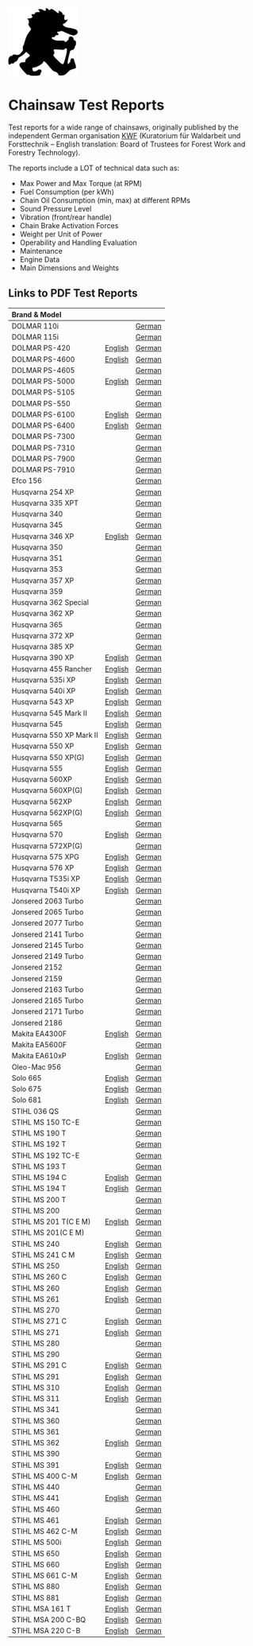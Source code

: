 <img title="Sawtroll Logo" alt="Sawtroll Logo" src="resources/troll2_black_outline_640.png" width="140"/>

# Chainsaw Test Reports

Test reports for a wide range of chainsaws, originally published by the independent German organisation [KWF](https://kwf2020.kwf-online.de/) (Kuratorium für Waldarbeit und Forsttechnik – English translation: Board of Trustees for Forest Work and Forestry Technology).

The reports include a LOT of technical data such as:
- Max Power and Max Torque (at RPM)
- Fuel Consumption (per kWh)
- Chain Oil Consumption (min, max) at different RPMs
- Sound Pressure Level
- Vibration (front/rear handle)
- Chain Brake Activation Forces
- Weight per Unit of Power
- Operability and Handling Evaluation
- Maintenance
- Engine Data
- Main Dimensions and Weights

## Links to PDF Test Reports

| Brand & Model             |                                                            |                                                        |
| :-----                    | :-----                                                     | :-----                                                 |
| DOLMAR 110i               |                                                            | [German](reports/DOLMAR%20110i.pdf)                    |
| DOLMAR 115i               |                                                            | [German](reports/DOLMAR%20115i.pdf)                    |
| DOLMAR PS-420             | [English](reports/DOLMAR%20PS-420-en.pdf)                  | [German](reports/DOLMAR%20PS-420.pdf)                  |
| DOLMAR PS-4600            | [English](reports/DOLMAR%20PS-4600-en.pdf)                 | [German](reports/DOLMAR%20PS-4600.pdf)                 |
| DOLMAR PS-4605            |                                                            | [German](reports/DOLMAR%20PS-4605.pdf)                 |
| DOLMAR PS-5000            | [English](reports/DOLMAR%20PS-5000-en.pdf)                 | [German](reports/DOLMAR%20PS-5000.pdf)                 |
| DOLMAR PS-5105            |                                                            | [German](reports/DOLMAR%20PS-5105.pdf)                 |
| DOLMAR PS-550             |                                                            | [German](reports/DOLMAR%20PS-550.pdf)                  |
| DOLMAR PS-6100            | [English](reports/DOLMAR%20PS-6100-en.pdf)                 | [German](reports/DOLMAR%20PS-6100.pdf)                 |
| DOLMAR PS-6400            | [English](reports/DOLMAR%20PS-6400-en.pdf)                 | [German](reports/DOLMAR%20PS-6400.pdf)                 |
| DOLMAR PS-7300            |                                                            | [German](reports/DOLMAR%20PS-7300.pdf)                 |
| DOLMAR PS-7310            |                                                            | [German](reports/DOLMAR%20PS-7310.pdf)                 |
| DOLMAR PS-7900            |                                                            | [German](reports/DOLMAR%20PS-7900.pdf)                 |
| DOLMAR PS-7910            |                                                            | [German](reports/DOLMAR%20PS-7910.pdf)                 |
| Efco 156                  |                                                            | [German](reports/Efco%20156.pdf)                       |
| Husqvarna 254 XP          |                                                            | [German](reports/Husqvarna%20254%20XP.pdf)             |
| Husqvarna 335 XPT         |                                                            | [German](reports/Husqvarna%20335%20XPT.pdf)            |
| Husqvarna 340             |                                                            | [German](reports/Husqvarna%20340.pdf)                  |
| Husqvarna 345             |                                                            | [German](reports/Husqvarna%20345.pdf)                  |
| Husqvarna 346 XP          | [English](reports/Husqvarna%20346%20XP-en.pdf)             | [German](reports/Husqvarna%20346%20XP.pdf)             |
| Husqvarna 350             |                                                            | [German](reports/Husqvarna%20350.pdf)                  |
| Husqvarna 351             |                                                            | [German](reports/Husqvarna%20351.pdf)                  |
| Husqvarna 353             |                                                            | [German](reports/Husqvarna%20353.pdf)                  |
| Husqvarna 357 XP          |                                                            | [German](reports/Husqvarna%20357%20XP.pdf)             |
| Husqvarna 359             |                                                            | [German](reports/Husqvarna%20359.pdf)                  |
| Husqvarna 362 Special     |                                                            | [German](reports/Husqvarna%20362%20Special.pdf)        |
| Husqvarna 362 XP          |                                                            | [German](reports/Husqvarna%20362%20XP.pdf)             |
| Husqvarna 365             |                                                            | [German](reports/Husqvarna%20365.pdf)                  |
| Husqvarna 372 XP          |                                                            | [German](reports/Husqvarna%20372%20XP.pdf)             |
| Husqvarna 385 XP          |                                                            | [German](reports/Husqvarna%20385%20XP.pdf)             |
| Husqvarna 390 XP          | [English](reports/Husqvarna%20390%20XP-en.pdf)             | [German](reports/Husqvarna%20390%20XP.pdf)             |
| Husqvarna 455 Rancher     | [English](reports/Husqvarna%20455%20Rancher-en.pdf)        | [German](reports/Husqvarna%20455%20Rancher.pdf)        |
| Husqvarna 535i XP         | [English](reports/Husqvarna%20535i%20XP-en.pdf)            | [German](reports/Husqvarna%20535i%20XP.pdf)            |
| Husqvarna 540i XP         | [English](reports/Husqvarna%20540i%20XP-en.pdf)            | [German](reports/Husqvarna%20540i%20XP.pdf)            |
| Husqvarna 543 XP          | [English](reports/Husqvarna%20543%20XP-en.pdf)             | [German](reports/Husqvarna%20543%20XP.pdf)             |
| Husqvarna 545 Mark II     | [English](reports/Husqvarna%20545%20Mark%20II-en.pdf)      | [German](reports/Husqvarna%20545%20Mark%20II.pdf)      |
| Husqvarna 545             | [English](reports/Husqvarna%20545-en.pdf)                  | [German](reports/Husqvarna%20545.pdf)                  |
| Husqvarna 550 XP Mark II  | [English](reports/Husqvarna%20550%20XP%20Mark%20II-en.pdf) | [German](reports/Husqvarna%20550%20XP%20Mark%20II.pdf) |
| Husqvarna 550 XP          | [English](reports/Husqvarna%20550%20XP-en.pdf)             | [German](reports/Husqvarna%20550%20XP.pdf)             |
| Husqvarna 550 XP(G)       | [English](reports/Husqvarna%20550%20XP(G)-en.pdf)          | [German](reports/Husqvarna%20550%20XP(G).pdf)          |
| Husqvarna 555             | [English](reports/Husqvarna%20555-en.pdf)                  | [German](reports/Husqvarna%20555.pdf)                  |
| Husqvarna 560XP           | [English](reports/Husqvarna%20560XP-en.pdf)                | [German](reports/Husqvarna%20560XP.pdf)                |
| Husqvarna 560XP(G)        | [English](reports/Husqvarna%20560XP(G)-en.pdf)             | [German](reports/Husqvarna%20560XP(G).pdf)             |
| Husqvarna 562XP           | [English](reports/Husqvarna%20562XP-en.pdf)                | [German](reports/Husqvarna%20562XP.pdf)                |
| Husqvarna 562XP(G)        | [English](reports/Husqvarna%20562XP(G)-en.pdf)             | [German](reports/Husqvarna%20562XP(G).pdf)             |
| Husqvarna 565             |                                                            | [German](reports/Husqvarna%20565.pdf)                  |
| Husqvarna 570             | [English](reports/Husqvarna%20570-en.pdf)                  | [German](reports/Husqvarna%20570.pdf)                  |
| Husqvarna 572XP(G)        |                                                            | [German](reports/Husqvarna%20572XP(G).pdf)             |
| Husqvarna 575 XPG         | [English](reports/Husqvarna%20575%20XPG-en.pdf)            | [German](reports/Husqvarna%20575%20XPG.pdf)            |
| Husqvarna 576 XP          | [English](reports/Husqvarna%20576%20XP-en.pdf)             | [German](reports/Husqvarna%20576%20XP.pdf)             |
| Husqvarna T535i XP        | [English](reports/Husqvarna%20T535i%20XP-en.pdf)           | [German](reports/Husqvarna%20T535i%20XP.pdf)           |
| Husqvarna T540i XP        | [English](reports/Husqvarna%20T540i%20XP-en.pdf)           | [German](reports/Husqvarna%20T540i%20XP.pdf)           |
| Jonsered 2063 Turbo       |                                                            | [German](reports/Jonsered%202063%20Turbo.pdf)          |
| Jonsered 2065 Turbo       |                                                            | [German](reports/Jonsered%202065%20Turbo.pdf)          |
| Jonsered 2077 Turbo       |                                                            | [German](reports/Jonsered%202077%20Turbo.pdf)          |
| Jonsered 2141 Turbo       |                                                            | [German](reports/Jonsered%202141%20Turbo.pdf)          |
| Jonsered 2145 Turbo       |                                                            | [German](reports/Jonsered%202145%20Turbo.pdf)          |
| Jonsered 2149 Turbo       |                                                            | [German](reports/Jonsered%202149%20Turbo.pdf)          |
| Jonsered 2152             |                                                            | [German](reports/Jonsered%202152.pdf)                  |
| Jonsered 2159             |                                                            | [German](reports/Jonsered%202159.pdf)                  |
| Jonsered 2163 Turbo       |                                                            | [German](reports/Jonsered%202163%20Turbo.pdf)          |
| Jonsered 2165 Turbo       |                                                            | [German](reports/Jonsered%202165%20Turbo.pdf)          |
| Jonsered 2171 Turbo       |                                                            | [German](reports/Jonsered%202171%20Turbo.pdf)          |
| Jonsered 2186             |                                                            | [German](reports/Jonsered%202186.pdf)                  |
| Makita EA4300F            | [English](reports/Makita%20EA4300F-en.pdf)                 | [German](reports/Makita%20EA4300F.pdf)                 |
| Makita EA5600F            |                                                            | [German](reports/Makita%20EA5600F.pdf)                 |
| Makita EA610xP            | [English](reports/Makita%20EA610xP-en.pdf)                 | [German](reports/Makita%20EA610xP.pdf)                 |
| Oleo-Mac 956              |                                                            | [German](reports/Oleo-Mac%20956.pdf)                   |
| Solo 665                  | [English](reports/Solo%20665-en.pdf)                       | [German](reports/Solo%20665.pdf)                       |
| Solo 675                  | [English](reports/Solo%20675-en.pdf)                       | [German](reports/Solo%20675.pdf)                       |
| Solo 681                  | [English](reports/Solo%20681-en.pdf)                       | [German](reports/Solo%20681.pdf)                       |
| STIHL 036 QS              |                                                            | [German](reports/STIHL%20036%20QS.pdf)                 |
| STIHL MS 150 TC-E         |                                                            | [German](reports/STIHL%20MS%20150%20TC-E.pdf)          |
| STIHL MS 190 T            |                                                            | [German](reports/STIHL%20MS%20190%20T.pdf)             |
| STIHL MS 192 T            |                                                            | [German](reports/STIHL%20MS%20192%20T.pdf)             |
| STIHL MS 192 TC-E         |                                                            | [German](reports/STIHL%20MS%20192%20TC-E.pdf)          |
| STIHL MS 193 T            |                                                            | [German](reports/STIHL%20MS%20193%20T.pdf)             |
| STIHL MS 194 C            | [English](reports/STIHL%20MS%20194%20C-en.pdf)             | [German](reports/STIHL%20MS%20194%20C.pdf)             |
| STIHL MS 194 T            | [English](reports/STIHL%20MS%20194%20T-en.pdf)             | [German](reports/STIHL%20MS%20194%20T.pdf)             |
| STIHL MS 200 T            |                                                            | [German](reports/STIHL%20MS%20200%20T.pdf)             |
| STIHL MS 200              |                                                            | [German](reports/STIHL%20MS%20200.pdf)                 |
| STIHL MS 201 T(C E M)     | [English](reports/STIHL%20MS%20201%20T(C%20E%20M)-en.pdf)  | [German](reports/STIHL%20MS%20201%20T(C%20E%20M).pdf)  |
| STIHL MS 201(C E M)       |                                                            | [German](reports/STIHL%20MS%20201(C%20E%20M).pdf)      |
| STIHL MS 240              | [English](reports/STIHL%20MS%20240-en.pdf)                 | [German](reports/STIHL%20MS%20240.pdf)                 |
| STIHL MS 241 C M          | [English](reports/STIHL%20MS%20241%20C%20M-en.pdf)         | [German](reports/STIHL%20MS%20241%20C%20M.pdf)         |
| STIHL MS 250              | [English](reports/STIHL%20MS%20250-en.pdf)                 | [German](reports/STIHL%20MS%20250.pdf)                 |
| STIHL MS 260 C            | [English](reports/STIHL%20MS%20260%20C-en.pdf)             | [German](reports/STIHL%20MS%20260%20C.pdf)             |
| STIHL MS 260              | [English](reports/STIHL%20MS%20260-en.pdf)                 | [German](reports/STIHL%20MS%20260.pdf)                 |
| STIHL MS 261              | [English](reports/STIHL%20MS%20261-en.pdf)                 | [German](reports/STIHL%20MS%20261.pdf)                 |
| STIHL MS 270              |                                                            | [German](reports/STIHL%20MS%20270.pdf)                 |
| STIHL MS 271 C            | [English](reports/STIHL%20MS%20271%20C-en.pdf)             | [German](reports/STIHL%20MS%20271%20C.pdf)             |
| STIHL MS 271              | [English](reports/STIHL%20MS%20271-en.pdf)                 | [German](reports/STIHL%20MS%20271.pdf)                 |
| STIHL MS 280              |                                                            | [German](reports/STIHL%20MS%20280.pdf)                 |
| STIHL MS 290              |                                                            | [German](reports/STIHL%20MS%20290.pdf)                 |
| STIHL MS 291 C            | [English](reports/STIHL%20MS%20291%20C-en.pdf)             | [German](reports/STIHL%20MS%20291%20C.pdf)             |
| STIHL MS 291              | [English](reports/STIHL%20MS%20291-en.pdf)                 | [German](reports/STIHL%20MS%20291.pdf)                 |
| STIHL MS 310              | [English](reports/STIHL%20MS%20310-en.pdf)                 | [German](reports/STIHL%20MS%20310.pdf)                 |
| STIHL MS 311              | [English](reports/STIHL%20MS%20311-en.pdf)                 | [German](reports/STIHL%20MS%20311.pdf)                 |
| STIHL MS 341              |                                                            | [German](reports/STIHL%20MS%20341.pdf)                 |
| STIHL MS 360              |                                                            | [German](reports/STIHL%20MS%20360.pdf)                 |
| STIHL MS 361              |                                                            | [German](reports/STIHL%20MS%20361.pdf)                 |
| STIHL MS 362              | [English](reports/STIHL%20MS%20362-en.pdf)                 | [German](reports/STIHL%20MS%20362.pdf)                 |
| STIHL MS 390              |                                                            | [German](reports/STIHL%20MS%20390.pdf)                 |
| STIHL MS 391              | [English](reports/STIHL%20MS%20391-en.pdf)                 | [German](reports/STIHL%20MS%20391.pdf)                 |
| STIHL MS 400 C-M          | [English](reports/STIHL%20MS%20400%20C-M-en.pdf)           | [German](reports/STIHL%20MS%20400%20C-M.pdf)           |
| STIHL MS 440              |                                                            | [German](reports/STIHL%20MS%20440.pdf)                 |
| STIHL MS 441              | [English](reports/STIHL%20MS%20441-en.pdf)                 | [German](reports/STIHL%20MS%20441.pdf)                 |
| STIHL MS 460              |                                                            | [German](reports/STIHL%20MS%20460.pdf)                 |
| STIHL MS 461              | [English](reports/STIHL%20MS%20461-en.pdf)                 | [German](reports/STIHL%20MS%20461.pdf)                 |
| STIHL MS 462 C-M          | [English](reports/STIHL%20MS%20462%20C-M-en.pdf)           | [German](reports/STIHL%20MS%20462%20C-M.pdf)           |
| STIHL MS 500i             | [English](reports/STIHL%20MS%20500i-en.pdf)                | [German](reports/STIHL%20MS%20500i.pdf)                |
| STIHL MS 650              | [English](reports/STIHL%20MS%20650-en.pdf)                 | [German](reports/STIHL%20MS%20650.pdf)                 |
| STIHL MS 660              | [English](reports/STIHL%20MS%20660-en.pdf)                 | [German](reports/STIHL%20MS%20660.pdf)                 |
| STIHL MS 661 C-M          | [English](reports/STIHL%20MS%20661%20C-M-en.pdf)           | [German](reports/STIHL%20MS%20661%20C-M.pdf)           |
| STIHL MS 880              | [English](reports/STIHL%20MS%20880-en.pdf)                 | [German](reports/STIHL%20MS%20880.pdf)                 |
| STIHL MS 881              | [English](reports/STIHL%20MS%20881-en.pdf)                 | [German](reports/STIHL%20MS%20881.pdf)                 |
| STIHL MSA 161 T           | [English](reports/STIHL%20MSA%20161%20T-en.pdf)            | [German](reports/STIHL%20MSA%20161%20T.pdf)            |
| STIHL MSA 200 C-BQ        | [English](reports/STIHL%20MSA%20200%20C-BQ-en.pdf)         | [German](reports/STIHL%20MSA%20200%20C-BQ.pdf)         |
| STIHL MSA 220 C-B         | [English](reports/STIHL%20MSA%20220%20C-B-en.pdf)          | [German](reports/STIHL%20MSA%20220%20C-B.pdf)          |
